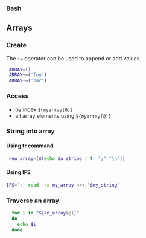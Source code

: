 ### Bash

## Arrays

### Create

The `+=` operator can be used to append or add values

```bash
 ARRAY=()
 ARRAY+=('foo')
 ARRAY+=('bar')
 ```

### Access
* by index `${myarray[0]}`
* all array elements using `${myarray[@]}` 
 
### String into array
 
#### Using tr command
 ```bash
  new_array=($(echo $a_string | tr ";" "\n"))
 ```

#### Using IFS

```bash
IFS=';' read -ra my_array <<< "$my_string"
```

### Traverse an array
 
```bash
  for i in "${an_array[@]}"
  do
    echo $i 
  done
```
